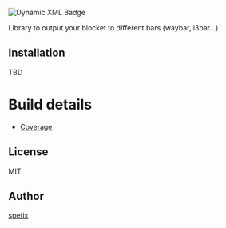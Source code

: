 ![Dynamic XML Badge](https://img.shields.io/badge/dynamic/xml?url=https%3A%2F%2Fspetix.github.io%2Fbar-out-adapters%2Fcoverage.xml&query=round(100*%2F%2Fcoverage%2F%40line-rate)&suffix=%25&style=plastic&label=Code%20Coverage)


Library to output your blocket to different bars (waybar, i3bar...)
## Installation

TBD

# Build details

* [Coverage](code-coverage-results.md)

## License

MIT

## Author

[spetix](https://github.com/spetix)


